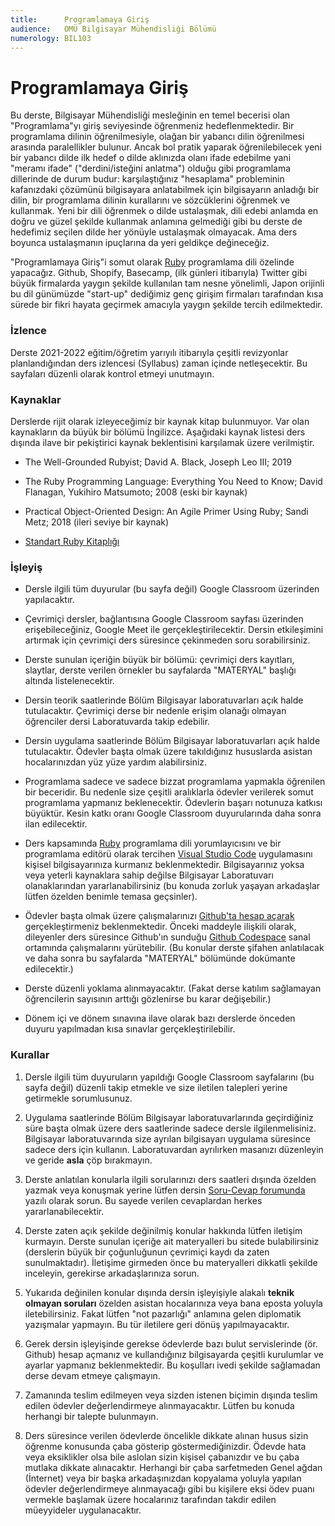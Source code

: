 ```yaml
---
title:      Programlamaya Giriş
audience:   OMÜ Bilgisayar Mühendisliği Bölümü
numerology: BIL103
---
```


# Programlamaya Giriş

Bu derste, Bilgisayar Mühendisliği mesleğinin en temel becerisi olan "Programlama"yı giriş seviyesinde öğrenmeniz
hedeflenmektedir.  Bir programlama dilinin öğrenilmesiyle, olağan bir yabancı dilin öğrenilmesi arasında paralellikler
bulunur.  Ancak bol pratik yaparak öğrenilebilecek yeni bir yabancı dilde ilk hedef o dilde aklınızda olanı ifade
edebilme yani "meramı ifade" ("derdini/isteğini anlatma") olduğu gibi programlama dillerinde de durum budur:
karşılaştığınız "hesaplama" probleminin kafanızdaki çözümünü bilgisayara anlatabilmek için bilgisayarın anladığı bir
dilin, bir programlama dilinin kurallarını ve sözcüklerini öğrenmek ve kullanmak.  Yeni bir dili öğrenmek o dilde
ustalaşmak, dili edebi anlamda en doğru ve güzel şekilde kullanmak anlamına gelmediği gibi bu derste de hedefimiz
seçilen dilde her yönüyle ustalaşmak olmayacak.  Ama ders boyunca ustalaşmanın ipuçlarına da yeri geldikçe değineceğiz.

"Programlamaya Giriş"i somut olarak [Ruby](https://www.ruby-lang.org/tr/) programlama dili özelinde yapacağız. Github,
Shopify, Basecamp, (ilk günleri itibarıyla) Twitter gibi büyük firmalarda yaygın şekilde kullanılan tam nesne yönelimli,
Japon orijinli bu dil günümüzde "start-up" dediğimiz genç girişim firmaları tarafından kısa sürede bir fikri hayata
geçirmek amacıyla yaygın şekilde tercih edilmektedir.

### İzlence

Derste 2021-2022 eğitim/öğretim yarıyılı itibarıyla çeşitli revizyonlar planlandığından ders izlencesi (Syllabus) zaman
içinde netleşecektir.  Bu sayfaları düzenli olarak kontrol etmeyi unutmayın.

### Kaynaklar

Derslerde rijit olarak izleyeceğimiz bir kaynak kitap bulunmuyor.  Var olan kaynakların da büyük bir bölümü İngilizce.
Aşağıdaki kaynak listesi ders dışında ilave bir pekiştirici kaynak beklentisini karşılamak üzere verilmiştir.

- The Well-Grounded Rubyist; David A. Black, Joseph Leo III; 2019

- The Ruby Programming Language: Everything You Need to Know; David Flanagan, Yukihiro Matsumoto; 2008 (eski bir kaynak)

- Practical Object-Oriented Design: An Agile Primer Using Ruby; Sandi Metz; 2018 (ileri seviye bir kaynak)

- [Standart Ruby Kitaplığı](https://ruby-doc.org/)

### İşleyiş

- Dersle ilgili tüm duyurular (bu sayfa değil) Google Classroom üzerinden yapılacaktır.

- Çevrimiçi dersler, bağlantısına Google Classroom sayfası üzerinden erişebileceğiniz, Google Meet ile
  gerçekleştirilecektir. Dersin etkileşimini artırmak için çevrimiçi ders süresince çekinmeden soru sorabilirsiniz.

- Derste sunulan içeriğin büyük bir bölümü: çevrimiçi ders kayıtları, slaytlar, derste verilen örnekler bu sayfalarda
  "MATERYAL" başlığı altında listelenecektir.

- Dersin teorik saatlerinde Bölüm Bilgisayar laboratuvarları açık halde tutulacaktır.  Çevrimiçi derse bir nedenle
  erişim olanağı olmayan öğrenciler dersi Laboratuvarda takip edebilir.

- Dersin uygulama saatlerinde Bölüm Bilgisayar laboratuvarları açık halde tutulacaktır.  Ödevler başta olmak üzere
  takıldığınız hususlarda asistan hocalarınızdan yüz yüze yardım alabilirsiniz.

- Programlama sadece ve sadece bizzat programlama yapmakla öğrenilen bir beceridir.  Bu nedenle size çeşitli aralıklarla
  ödevler verilerek somut programlama yapmanız beklenecektir.  Ödevlerin başarı notunuza katkısı büyüktür.  Kesin katkı
  oranı Google Classroom duyurularında daha sonra ilan edilecektir.

- Ders kapsamında [Ruby](https://www.ruby-lang.org/tr/) programlama dili yorumlayıcısını ve bir programlama editörü
  olarak tercihen [Visual Studio Code](https://code.visualstudio.com/) uygulamasını kişisel bilgisayarınıza kurmanız
  beklenmektedir.  Bilgisayarınız yoksa veya yeterli kaynaklara sahip değilse Bilgisayar Laboratuvarı olanaklarından
  yararlanabilirsiniz (bu konuda zorluk yaşayan arkadaşlar lütfen özelden benimle temasa geçsinler).

- Ödevler başta olmak üzere çalışmalarınızı [Github'ta hesap açarak](https://github.com/signup) gerçekleştirmeniz
  beklenmektedir.  Önceki maddeyle ilişkili olarak, dileyenler ders süresince Github'ın sunduğu [Github
  Codespace](https://github.com/features/codespaces) sanal ortamında çalışmalarını yürütebilir.  (Bu konular derste
  şifahen anlatılacak ve daha sonra bu sayfalarda "MATERYAL" bölümünde dokümante edilecektir.)

- Derste düzenli yoklama alınmayacaktır.  (Fakat derse katılım sağlamayan öğrencilerin sayısının arttığı gözlenirse bu
  karar değişebilir.)

- Dönem içi ve dönem sınavına ilave olarak bazı derslerde önceden duyuru yapılmadan kısa sınavlar gerçekleştirilebilir.

### Kurallar

1. Dersle ilgili tüm duyuruların yapıldığı Google Classroom sayfalarını (bu sayfa değil) düzenli takip etmekle ve size
   iletilen talepleri yerine getirmekle sorumlusunuz.

2. Uygulama saatlerinde Bölüm Bilgisayar laboratuvarlarında geçirdiğiniz süre başta olmak üzere ders saatlerinde sadece
   dersle ilgilenmelisiniz.   Bilgisayar laboratuvarında size ayrılan bilgisayarı uygulama süresince sadece ders için
   kullanın.  Laboratuvardan ayrılırken masanızı düzenleyin ve geride **asla** çöp bırakmayın.

3. Derste anlatılan konularla ilgili sorularınızı ders saatleri dışında özelden yazmak veya konuşmak yerine lütfen dersin
   [Soru-Cevap forumunda](https://github.com/roktas/classroom/discussions/categories/programlamaya-giri%C5%9F-om%C3%BC-bilgisayar-m%C3%BChendisli%C4%9Fi-b%C3%B6l%C3%BCm%C3%BC)
   yazılı olarak sorun.  Bu sayede verilen cevaplardan herkes yararlanabilecektir.

4. Derste zaten açık şekilde değinilmiş konular hakkında lütfen iletişim kurmayın.  Derste sunulan içeriğe ait
   materyalleri bu sitede bulabilirsiniz (derslerin büyük bir çoğunluğunun çevrimiçi kaydı da zaten sunulmaktadır).
   İletişime girmeden önce bu materyalleri dikkatli şekilde inceleyin, gerekirse arkadaşlarınıza sorun.

5. Yukarıda değinilen konular dışında dersin işleyişiyle alakalı **teknik olmayan soruları** özelden asistan hocalarınıza
   veya bana eposta yoluyla iletebilirsiniz.  Fakat lütfen "not pazarlığı" anlamına gelen diplomatik yazışmalar yapmayın.
   Bu tür iletilere geri dönüş yapılmayacaktır.

6. Gerek dersin işleyişinde gerekse ödevlerde bazı bulut servislerinde (ör. Github) hesap açmanız ve kullandığınız
   bilgisayarda çeşitli kurulumlar ve ayarlar yapmanız beklenmektedir.  Bu koşulları ivedi şekilde sağlamadan derse
   devam etmeye çalışmayın.

7. Zamanında teslim edilmeyen veya sizden istenen biçimin dışında teslim edilen ödevler değerlendirmeye alınmayacaktır.
   Lütfen bu konuda herhangi bir talepte bulunmayın.

8. Ders süresince verilen ödevlerde öncelikle dikkate alınan husus sizin öğrenme konusunda çaba gösterip
   göstermediğinizdir.  Ödevde hata veya eksiklikler olsa bile aslolan sizin kişisel çabanızdır ve bu çaba mutlaka
   dikkate alınacaktır.  Herhangi bir çaba sarfetmeden Genel ağdan (İnternet) veya bir başka arkadaşınızdan kopyalama
   yoluyla yapılan ödevler değerlendirmeye alınmayacağı gibi bu kişilere eksi ödev puanı vermekle başlamak üzere
   hocalarınız tarafından takdir edilen müeyyideler uygulanacaktır.
